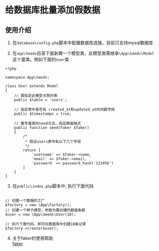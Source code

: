 # 给数据库批量添加假数据

## 使用介绍

1. 在`database\config.php`脚本中配置数据库连接，目前只支持mysql数据库

2. 在`app\Seeds`目录下面新建一个模型类，此模型类需继承`\App\Seeds\Model`  
  这个基类。例如下面的`User`类


```User.php
<?php

namespace App\Seeds;

class User extends Model
{
    // 需指定此模型关联的表
    public $table = 'users';

    // 指定表中是否有 created_at和updated_at时间戳字段
    public $timestamps = true;

    // 重写基类的seed方法，指定数据格式
    public function seed(Faker $faker)
    {
        /*
         * 假设users表中有以下几个字段
         */
        return [
            'username' => $faker->name,
            'email' => $faker->email,
            'password' => password_hash('123456')
        ]
    }
}

```

3. 在`public\index.php`脚本中, 执行下面代码

```index.php

// 创建一个数据的工厂
$factory = new \App\Factory();
// 创建一个种子模型，参数为要创建的数据条数
$user = new \App\Seeds\User(10);

// 执行下面代码，即可在数据库中创建10条记录
$factory->create($user);

```

4. 关于faker的使用帮助  
    [faker](https://github.com/fzaninotto/Faker#fakerproviderlorem)